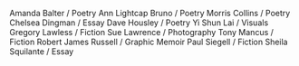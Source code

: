 Amanda Balter / Poetry
Ann Lightcap Bruno / Poetry
Morris Collins / Poetry
Chelsea Dingman / Essay
Dave Housley / Poetry
Yi Shun Lai / Visuals
Gregory Lawless / Fiction
Sue Lawrence / Photography
Tony Mancus / Fiction
Robert James Russell / Graphic Memoir
Paul Siegell / Fiction
Sheila Squilante / Essay



